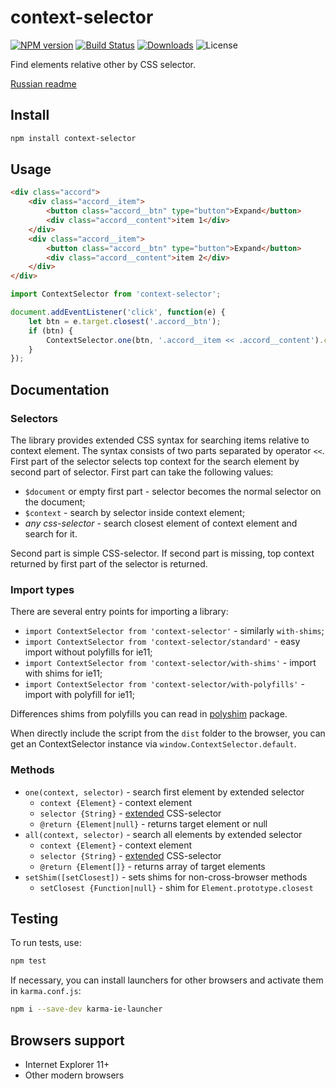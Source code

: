 # context-selector

[![NPM version](http://img.shields.io/npm/v/context-selector.svg?style=flat)](https://www.npmjs.org/package/context-selector)
[![Build Status](https://img.shields.io/travis/paulzi/context-selector/master.svg)](https://travis-ci.org/paulzi/context-selector)
[![Downloads](https://img.shields.io/npm/dt/context-selector.svg)](https://www.npmjs.org/package/context-selector)
![License](https://img.shields.io/npm/l/context-selector.svg)

Find elements relative other by CSS selector.

[Russian readme](https://github.com/paulzi/context-selector/blob/master/README.ru.md)

## Install

```sh
npm install context-selector
```

## Usage

```html
<div class="accord">
    <div class="accord__item">
        <button class="accord__btn" type="button">Expand</button>
        <div class="accord__content">item 1</div>
    </div>
    <div class="accord__item">
        <button class="accord__btn" type="button">Expand</button>
        <div class="accord__content">item 2</div>
    </div>
</div>
```

```javascript
import ContextSelector from 'context-selector';

document.addEventListener('click', function(e) {
    let btn = e.target.closest('.accord__btn');
    if (btn) {
        ContextSelector.one(btn, '.accord__item << .accord__content').classList.add('accord__content_active');
    }
});
```

## Documentation

### Selectors

The library provides extended CSS syntax for searching items relative to context element.
The syntax consists of two parts separated by operator `<<`.
First part of the selector selects top context for the search element by second part of selector.
First part can take the following values:

- `$document` or empty first part - selector becomes the normal selector on the document;
- `$context` - search by selector inside context element;
- *any css-selector* - search closest element of context element and search for it.

Second part is simple CSS-selector. If second part is missing, top context returned by first part of the selector is returned.

### Import types

There are several entry points for importing a library:

- `import ContextSelector from 'context-selector'` - similarly `with-shims`;
- `import ContextSelector from 'context-selector/standard'` - easy import without polyfills for ie11;
- `import ContextSelector from 'context-selector/with-shims'` - import with shims for ie11;
- `import ContextSelector from 'context-selector/with-polyfills'` - import with polyfill for ie11;

Differences shims from polyfills you can read in [polyshim](https://github.com/paulzi/polyshim/) package.

When directly include the script from the `dist` folder to the browser, you can get an ContextSelector instance via `window.ContextSelector.default`.

### Methods

- `one(context, selector)` - search first element by extended selector
    - `context {Element}` - context element
    - `selector {String}` - [extended](#Selectors) CSS-selector
    - `@return {Element|null}` - returns target element or null
- `all(context, selector)` - search all elements by extended selector
    - `context {Element}` - context element
    - `selector {String}` - [extended](#Selectors) CSS-selector
    - `@return {Element[]}` - returns array of target elements
- `setShim([setClosest])` - sets shims for non-cross-browser methods
    - `setClosest {Function|null}` - shim for `Element.prototype.closest`

## Testing

To run tests, use: 

```sh
npm test
```

If necessary, you can install launchers for other browsers and activate them in `karma.conf.js`: 

```sh
npm i --save-dev karma-ie-launcher
```

## Browsers support

- Internet Explorer 11+
- Other modern browsers
